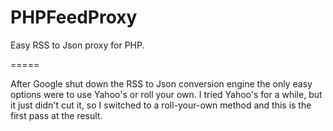 # PHPFeedProxy

Easy RSS to Json proxy for PHP.

=====

After Google shut down the RSS to Json conversion engine the only easy options were to use Yahoo's or roll your own.  I tried Yahoo's for a while, but it just didn't cut it, so I switched to a roll-your-own method and this is the first pass at the result.
